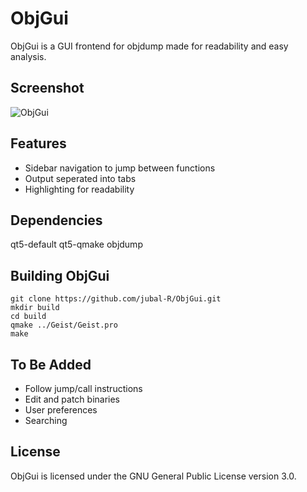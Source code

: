 # ObjGui
ObjGui is a GUI frontend for objdump made for readability and easy analysis.

## Screenshot
![ObjGui](https://github.com/jubal-R/ObjGui/blob/master/screenshots/objGui.png)

## Features
- Sidebar navigation to jump between functions
- Output seperated into tabs
- Highlighting for readability

## Dependencies
qt5-default qt5-qmake objdump

## Building ObjGui
`git clone https://github.com/jubal-R/ObjGui.git`  
`mkdir build`  
`cd build`  
`qmake ../Geist/Geist.pro`  
`make`

## To Be Added
- Follow jump/call instructions
- Edit and patch binaries
- User preferences
- Searching

## License
ObjGui is licensed under the GNU General Public License version 3.0.
